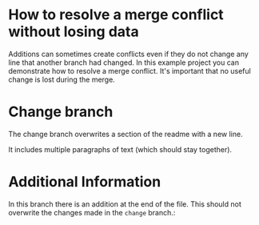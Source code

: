 # How to resolve a merge conflict without losing data
Additions can sometimes create conflicts even if they do not change any line that another branch had changed.
In this example project you can demonstrate how to resolve a merge conflict.
It's important that no useful change is lost during the merge.
 
# Change branch
The change branch overwrites a section of the readme with a new line.

It includes multiple paragraphs of text (which should stay together).

# Additional Information
In this branch there is an addition at the end of the file.
This should not overwrite the changes made in the `change` branch.:

